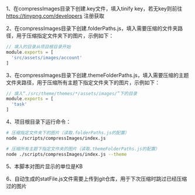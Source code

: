 1、在compressImages目录下创建.key文件，填入tinify key，若无key则前往 https://tinypng.com/developers 注册获取

2、在compressImages目录下创建.folderPaths.js，填入需要压缩的文件夹路径，用于压缩指定文件夹下的图片，示例如下：
```js
// 填入的目录从项目根目录开始
module.exports = [
  'src/assets/images/account'
]
```

3、在compressImages目录下创建.themeFolderPaths.js，填入需要压缩的主题文件夹路径，用于压缩所有主题下指定文件夹下的图片，示例如下：
```js
// 填入“./src/theme/themes/*/assets/images/”下的目录
module.exports = [
  'task'
]
```

4、项目根目录下运行命令：
```bash
# 压缩指定文件夹下的图片（读取.folderPaths.js的配置）
node ./scripts/compressImages/index.js

# 压缩所有主题下指定文件夹的图片（读取.themeFolderPaths.js的配置）
node ./scripts/compressImages/index.js --theme
```

5、本脚本对图片显示的单位是KB

6、自动生成的statFile.js文件需要上传到git仓库，用于下次压缩时跳过已经压缩过的图片
